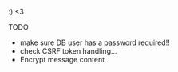 :) <3

TODO 
 - make sure DB user has a password required!!
 - check CSRF token handling... 
 - Encrypt message content

